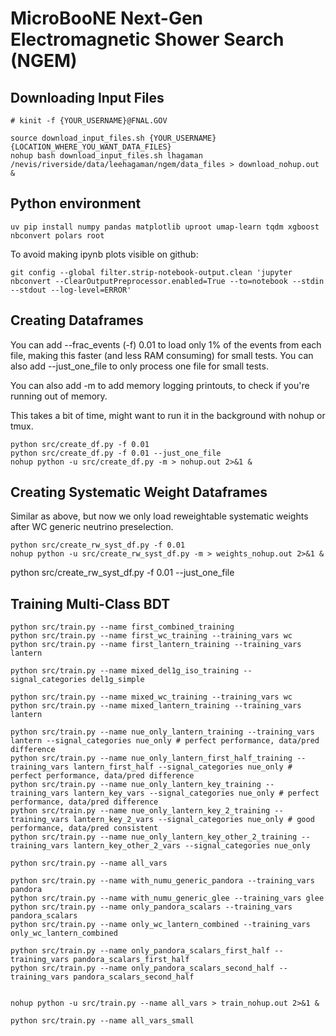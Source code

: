 # MicroBooNE Next-Gen Electromagnetic Shower Search (NGEM)


## Downloading Input Files
```
# kinit -f {YOUR_USERNAME}@FNAL.GOV

source download_input_files.sh {YOUR_USERNAME} {LOCATION_WHERE_YOU_WANT_DATA_FILES}
nohup bash download_input_files.sh lhagaman /nevis/riverside/data/leehagaman/ngem/data_files > download_nohup.out &
```

## Python environment
```
uv pip install numpy pandas matplotlib uproot umap-learn tqdm xgboost nbconvert polars root
```

To avoid making ipynb plots visible on github:

```
git config --global filter.strip-notebook-output.clean 'jupyter nbconvert --ClearOutputPreprocessor.enabled=True --to=notebook --stdin --stdout --log-level=ERROR'
```

## Creating Dataframes
You can add --frac_events (-f) 0.01 to load only 1% of the events from each file, making this faster (and less RAM consuming) for small tests. You can also add --just_one_file to only process one file for small tests.

You can also add -m to add memory logging printouts, to check if you're running out of memory.

This takes a bit of time, might want to run it in the background with nohup or tmux.

```
python src/create_df.py -f 0.01
python src/create_df.py -f 0.01 --just_one_file
nohup python -u src/create_df.py -m > nohup.out 2>&1 &
```

## Creating Systematic Weight Dataframes
Similar as above, but now we only load reweightable systematic weights after WC generic neutrino preselection.

```
python src/create_rw_syst_df.py -f 0.01
nohup python -u src/create_rw_syst_df.py -m > weights_nohup.out 2>&1 &
```


python src/create_rw_syst_df.py -f 0.01 --just_one_file


## Training Multi-Class BDT

```
python src/train.py --name first_combined_training
python src/train.py --name first_wc_training --training_vars wc
python src/train.py --name first_lantern_training --training_vars lantern

python src/train.py --name mixed_del1g_iso_training --signal_categories del1g_simple

python src/train.py --name mixed_wc_training --training_vars wc
python src/train.py --name mixed_lantern_training --training_vars lantern

python src/train.py --name nue_only_lantern_training --training_vars lantern --signal_categories nue_only # perfect performance, data/pred difference
python src/train.py --name nue_only_lantern_first_half_training --training_vars lantern_first_half --signal_categories nue_only # perfect performance, data/pred difference
python src/train.py --name nue_only_lantern_key_training --training_vars lantern_key_vars --signal_categories nue_only # perfect performance, data/pred difference
python src/train.py --name nue_only_lantern_key_2_training --training_vars lantern_key_2_vars --signal_categories nue_only # good performance, data/pred consistent
python src/train.py --name nue_only_lantern_key_other_2_training --training_vars lantern_key_other_2_vars --signal_categories nue_only

python src/train.py --name all_vars

python src/train.py --name with_numu_generic_pandora --training_vars pandora
python src/train.py --name with_numu_generic_glee --training_vars glee
python src/train.py --name only_pandora_scalars --training_vars pandora_scalars
python src/train.py --name only_wc_lantern_combined --training_vars only_wc_lantern_combined

python src/train.py --name only_pandora_scalars_first_half --training_vars pandora_scalars_first_half
python src/train.py --name only_pandora_scalars_second_half --training_vars pandora_scalars_second_half


nohup python -u src/train.py --name all_vars > train_nohup.out 2>&1 &

python src/train.py --name all_vars_small

```

